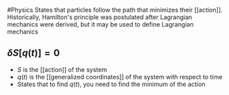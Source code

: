 #Physics 
States that particles follow the path that minimizes their [[action]]. Historically, Hamilton's principle was postulated after Lagrangian mechanics were derived, but it may be used to define Lagrangian mechanics
## $\displaystyle \delta S[q(t)]=0$
* $\displaystyle S$ is the [[action]] of the system
* $\displaystyle q(t)$ is the [[generalized coordinates]] of the system with respect to time
* States that to find $\displaystyle q(t)$, you need to find the minimum of the action